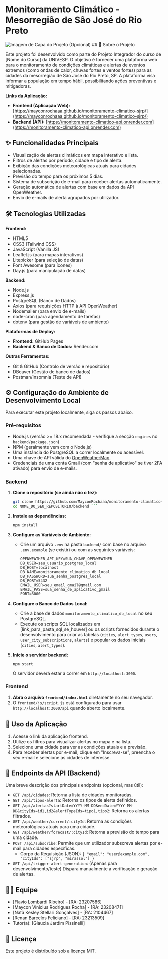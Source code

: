 # Monitoramento Climático - Mesorregião de São José do Rio Preto

![Imagem de Capa do Projeto (Opcional)](./link_para_imagem_de_capa.png) ## 📖 Sobre o Projeto

Este projeto foi desenvolvido como parte do Projeto Integrador do curso de [Nome do Curso] da UNIVESP. O objetivo é fornecer uma plataforma web para o monitoramento de condições climáticas e alertas de eventos extremos (como ondas de calor, chuvas fortes e ventos fortes) para as cidades da mesorregião de São José do Rio Preto, SP. A plataforma visa informar a população em tempo hábil, possibilitando ações preventivas e mitigadoras.

**Links da Aplicação:**
* **Frontend (Aplicação Web):** [https://mayconrochaaa.github.io/monitoramento-climatico-sjrp/](https://mayconrochaaa.github.io/monitoramento-climatico-sjrp/)
* **Backend (API):** [https://monitoramento-climatico-api.onrender.com](https://monitoramento-climatico-api.onrender.com) 

## ✨ Funcionalidades Principais

* Visualização de alertas climáticos em mapa interativo e lista.
* Filtros de alertas por período, cidade e tipo de alerta.
* Exibição das condições meteorológicas atuais para cidades selecionadas.
* Previsão do tempo para os próximos 5 dias.
* Sistema de subscrição de e-mail para receber alertas automaticamente.
* Geração automática de alertas com base em dados da API OpenWeather.
* Envio de e-mails de alerta agrupados por utilizador.

## 🛠️ Tecnologias Utilizadas

**Frontend:**
* HTML5
* CSS3 (Tailwind CSS)
* JavaScript (Vanilla JS)
* Leaflet.js (para mapas interativos)
* Litepicker (para seleção de datas)
* Font Awesome (para ícones)
* Day.js (para manipulação de datas)

**Backend:**
* Node.js
* Express.js
* PostgreSQL (Banco de Dados)
* Axios (para requisições HTTP à API OpenWeather)
* Nodemailer (para envio de e-mails)
* node-cron (para agendamento de tarefas)
* dotenv (para gestão de variáveis de ambiente)

**Plataformas de Deploy:**
* **Frontend:** GitHub Pages
* **Backend & Banco de Dados:** Render.com

**Outras Ferramentas:**
* Git & GitHub (Controlo de versão e repositório)
* DBeaver (Gestão de banco de dados)
* Postman/Insomnia (Teste de API)

## ⚙️ Configuração do Ambiente de Desenvolvimento Local

Para executar este projeto localmente, siga os passos abaixo.

### Pré-requisitos

* Node.js (versão >= 18.x recomendada - verifique a secção `engines` no `backend/package.json`)
* NPM (geralmente vem com o Node.js)
* Uma instância do PostgreSQL a correr localmente ou acessível.
* Uma chave de API válida do [OpenWeatherMap](https://openweathermap.org/api).
* Credenciais de uma conta Gmail (com "senha de aplicativo" se tiver 2FA ativado) para envio de e-mails.

### Backend

1.  **Clone o repositório (se ainda não o fez):**
    ```bash
    git clone https://github.com/MayconRochaaa/monitoramento-climatico-sjrp.git
    cd NOME_DO_SEU_REPOSITORIO/backend ```

2.  **Instale as dependências:**
    ```bash
    npm install
    ```

3.  **Configure as Variáveis de Ambiente:**
    * Crie um arquivo `.env` na pasta `backend/` com base no arquivo `.env.example` (se existir) ou com as seguintes variáveis:
        ```env
        OPENWEATHER_API_KEY=SUA_CHAVE_OPENWEATHER
        DB_USER=seu_usuario_postgres_local
        DB_HOST=localhost
        DB_NAME=monitoramento_climatico_db_local
        DB_PASSWORD=sua_senha_postgres_local
        DB_PORT=5432
        EMAIL_USER=seu_email_gmail@gmail.com
        EMAIL_PASS=sua_senha_de_aplicativo_gmail
        PORT=3000
        ```

4.  **Configure o Banco de Dados Local:**
    * Crie a base de dados `monitoramento_climatico_db_local` no seu PostgreSQL.
    * Execute os scripts SQL localizados em [link_para_pasta_sql_se_houver] ou os scripts fornecidos durante o desenvolvimento para criar as tabelas (`cities`, `alert_types`, `users`, `user_city_subscriptions`, `alerts`) e popular os dados iniciais (`cities`, `alert_types`).

5.  **Inicie o servidor backend:**
    ```bash
    npm start
    ```
    O servidor deverá estar a correr em `http://localhost:3000`.

### Frontend

1.  **Abra o arquivo `frontend/index.html`** diretamente no seu navegador.
2.  O `frontend/js/script.js` está configurado para usar `http://localhost:3000/api` quando aberto localmente.

## 🚀 Uso da Aplicação

1.  Acesse o link da aplicação frontend.
2.  Utilize os filtros para visualizar alertas no mapa e na lista.
3.  Selecione uma cidade para ver as condições atuais e a previsão.
4.  Para receber alertas por e-mail, clique em "Inscreva-se", preencha o seu e-mail e selecione as cidades de interesse.

## 🔗 Endpoints da API (Backend)

Uma breve descrição dos principais endpoints (opcional, mas útil):

* `GET /api/cidades`: Retorna a lista de cidades monitoradas.
* `GET /api/tipos-alerta`: Retorna os tipos de alerta definidos.
* `GET /api/alertas?startDate=YYYY-MM-DD&endDate=YYYY-MM-DD&cityIds=id1,id2&alertTypeIds=tipo1,tipo2`: Retorna os alertas filtrados.
* `GET /api/weather/current/:cityId`: Retorna as condições meteorológicas atuais para uma cidade.
* `GET /api/weather/forecast/:cityId`: Retorna a previsão do tempo para uma cidade.
* `POST /api/subscribe`: Permite que um utilizador subscreva alertas por e-mail para cidades específicas.
    * Corpo da Requisição (JSON): `{ "email": "user@example.com", "cityIds": ["sjrp", "mirassol"] }`
* `GET /api/trigger-alert-generation`: (Apenas para desenvolvimento/teste) Dispara manualmente a verificação e geração de alertas.

## 👨‍💻 Equipe

* [Flavio Lombardi Ribeiro] - [RA: 23207586]
* [Maycon Vinícius Rodrigues Rocha] - [RA: 23208471]
* [Natã Kesley Stellari Gonçalves] - [RA: 2104467]
* [Renan Barcelos Feliciano] - [RA: 23213509]
* Tutor(a): [Glaucia Jardim Pissinelli]

## 📄 Licença

Este projeto é distribuído sob a licença MIT.